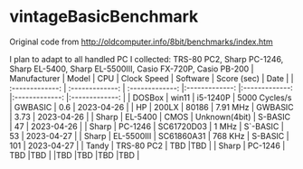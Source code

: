 # vintageBasicBenchmark
Original code from http://oldcomputer.info/8bit/benchmarks/index.htm

I plan to adapt to all handled PC I collected: TRS-80 PC2, Sharp PC-1246, Sharp EL-5400, Sharp EL-5500III, Casio FX-720P, Casio PB-200
| Manufacturer | Model | CPU | Clock Speed | Software | Score (sec) | Date |
| :-------------: | :-------------: | :-------------: |:-------------: |:-------------: |:-------------: |:-------------: |
| DOSBox | win11 | i5-1240P | 5000 Cycles/s | GWBASIC | 0.6 | 2023-04-26 |
| HP | 200LX | 80186 | 7.91 MHz | GWBASIC | 3.73 | 2023-04-26 |
| Sharp | EL-5400 | CMOS | Unknown(4bit) | S-BASIC | 47 | 2023-04-26 |
| Sharp | PC-1246 | SC61720D03 | 1 MHz | S`-BASIC | 53 | 2023-04-27 |
| Sharp | EL-5500III | SC61860A31 | 768 KHz | S-BASIC | 101 | 2023-04-27 |
| Tandy  | TRS-80 PC2  | TBD  |TBD  |
| Sharp  | PC-1246  | TBD  |TBD  |
|TBD  |TBD  |TBD  |TBD  |
